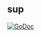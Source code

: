 ## sup

[![GoDoc](https://godoc.org/github.com/joyent/containerpilot?status.svg)](https://godoc.org/github.com/joyent/containerpilot/sup)
